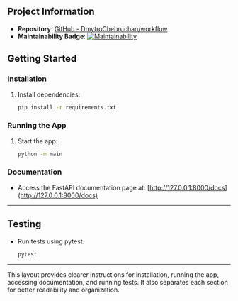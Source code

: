 ## Project Information
- **Repository**: [GitHub - DmytroChebruchan/workflow](https://codeclimate.com/github/DmytroChebruchan/workflow)
- **Maintainability Badge**: [![Maintainability](https://api.codeclimate.com/v1/badges/a1e1122c2d6eb01b0a58/maintainability)](https://codeclimate.com/github/DmytroChebruchan/workflow/maintainability)
  
## Getting Started

### Installation

1. Install dependencies:
   ```bash
   pip install -r requirements.txt
   ```

### Running the App

1. Start the app:
   ```bash
   python -m main
   ```

### Documentation

- Access the FastAPI documentation page at: [http://127.0.0.1:8000/docs](http://127.0.0.1:8000/docs)

---

## Testing

- Run tests using pytest:
  ```bash
  pytest
  ```

---

This layout provides clearer instructions for installation, running the app, accessing documentation, and running tests. It also separates each section for better readability and organization.

